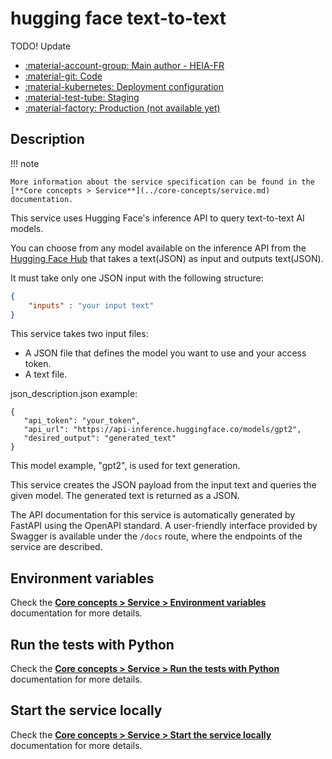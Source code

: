 # hugging face text-to-text
 TODO! Update
- [:material-account-group: Main author - HEIA-FR](https://www.hes-so.ch/swiss-ai-center/equipe)
- [:material-git: Code](https://github.com/swiss-ai-center/hugging-face-text-to-text-service)
- [:material-kubernetes: Deployment configuration](https://github.com/swiss-ai-center/hugging-face-text-to-text-service/tree/main/kubernetes)
- [:material-test-tube: Staging](https://hugging-face-text-to-text-swiss-ai-center.kube.isc.heia-fr.ch/)
- [:material-factory: Production (not available yet)]()

## Description

!!! note

    More information about the service specification can be found in the
    [**Core concepts > Service**](../core-concepts/service.md) documentation.

This service uses Hugging Face's inference API to query text-to-text AI models.

You can choose from any model available on the inference API from the [Hugging Face Hub](https://huggingface.co/models)
that takes a text(JSON) as input and outputs text(JSON).

It must take only one JSON input with the following structure:

```json
{
    "inputs" : "your input text"
}
```

This service takes two input files:
- A JSON file that defines the model you want to use and your access token.
- A text file.

json_description.json example:
 ```
 {
    "api_token": "your_token",
    "api_url": "https://api-inference.huggingface.co/models/gpt2",
    "desired_output": "generated_text"
}
```
This model example, "gpt2", is used for text generation.


This service creates the JSON payload from the input text and queries the given model. The generated text is returned
as a JSON.

The API documentation for this service is automatically generated by FastAPI using the OpenAPI
standard. A user-friendly interface provided by Swagger is available under the
`/docs` route, where the endpoints of the service are described.

## Environment variables

Check the
[**Core concepts > Service > Environment variables**](../core-concepts/service.md#environment-variables)
documentation for more details.

## Run the tests with Python

Check the
[**Core concepts > Service > Run the tests with Python**](../core-concepts/service.md#run-the-tests-with-python)
documentation for more details.

## Start the service locally

Check the
[**Core concepts > Service > Start the service locally**](../core-concepts/service.md#start-the-service-locally)
documentation for more details.
